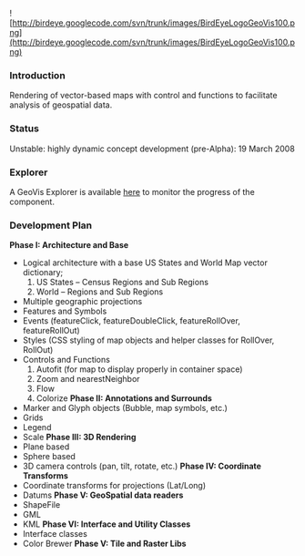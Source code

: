 ![http://birdeye.googlecode.com/svn/trunk/images/BirdEyeLogoGeoVis100.png](http://birdeye.googlecode.com/svn/trunk/images/BirdEyeLogoGeoVis100.png)

### Introduction ###

Rendering of vector-based maps with control and functions to facilitate analysis of geospatial data.

### Status ###

Unstable: highly dynamic concept development (pre-Alpha): 19 March 2008

### Explorer ###

A GeoVis Explorer is available [here](http://birdeye.googlecode.com/svn/trunk/geovis/demo/GeoVisExplorer.html)
to monitor the progress of the component.

### Development Plan ###

**Phase I: Architecture and Base**
  * Logical architecture with a base US States and World Map vector dictionary;
    1. US States – Census Regions and Sub Regions
    1. World – Regions and Sub Regions
  * Multiple geographic projections
  * Features and Symbols
  * Events (featureClick, featureDoubleClick, featureRollOver, featureRollOut)
  * Styles (CSS styling of map objects and helper classes for RollOver, RollOut)
  * Controls  and Functions
    1. Autofit (for map to display properly in container space)
    1. Zoom and nearestNeighbor
    1. Flow
    1. Colorize
**Phase II:  Annotations and Surrounds**
  * Marker and Glyph objects (Bubble, map symbols, etc.)
  * Grids
  * Legend
  * Scale
**Phase III: 3D Rendering**
  * Plane based
  * Sphere based
  * 3D camera controls (pan, tilt, rotate, etc.)
**Phase IV: Coordinate Transforms**
  * Coordinate transforms for projections (Lat/Long)
  * Datums
**Phase V: GeoSpatial data readers**
  * ShapeFile
  * GML
  * KML
**Phase VI: Interface and Utility Classes**
  * Interface classes
  * Color Brewer
**Phase V: Tile and Raster Libs**